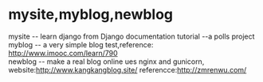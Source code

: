 # mysite,myblog,newblog
  
mysite -- learn django from Django documentation tutorial --a polls project  
myblog -- a very simple blog test,reference: http://www.imooc.com/learn/790   
newblog -- make a real blog online ues nginx and gunicorn, website:http://www.kangkangblog.site/ referencce:http://zmrenwu.com/
